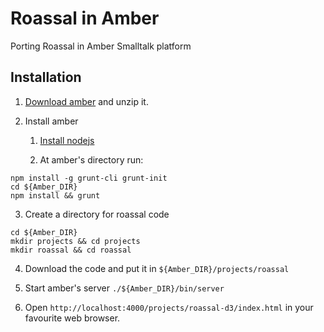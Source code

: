 Roassal in Amber
=======

Porting Roassal in Amber Smalltalk platform

## Installation

1. [Download amber](https://github.com/amber-smalltalk/amber/archive/0.10.zip) and unzip it.

2. Install amber
	1. [Install nodejs](http://nodejs.org/download/)
	
	1. At amber's directory run:
```
npm install -g grunt-cli grunt-init
cd ${Amber_DIR}
npm install && grunt
```

3. Create a directory for roassal code
```
cd ${Amber_DIR}
mkdir projects && cd projects
mkdir roassal && cd roassal
```

4. Download the code and put it in  ```${Amber_DIR}/projects/roassal```

5. Start amber's server
 ```./${Amber_DIR}/bin/server ```

6. Open ```http://localhost:4000/projects/roassal-d3/index.html``` in your favourite web browser.